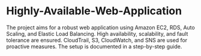 # Highly-Available-Web-Application
The project aims for a robust web application using Amazon EC2, RDS, Auto Scaling, and Elastic Load Balancing. High availability, scalability, and fault tolerance are ensured. CloudTrail, S3, CloudWatch, and SNS are used for proactive measures. The setup is documented in a step-by-step guide.
